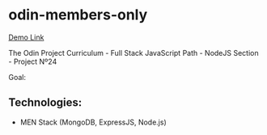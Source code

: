 # odin-members-only

[Demo Link]()

The Odin Project Curriculum - Full Stack JavaScript Path - NodeJS Section - Project Nº24

Goal:

## Technologies:

- MEN Stack (MongoDB, ExpressJS, Node.js)
